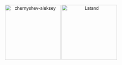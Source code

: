 <p align="center"><img height="180em" src="https://github-readme-stats.vercel.app/api?username=chernyshev-aleksey&show_icons=true&bg_color=20,ffffff,b1b1b3,eddddc&title_color=fff&text_color=000000" alt="chernyshev-aleksey" align = "center"/>
<img height="180em" src="https://github-readme-stats.vercel.app/api/top-langs/?username=chernyshev-aleksey&bg_color=20,eddddc,b1b1b3,ffffff&layout=compact&title_color=fff&text_color=000000" alt="Latand" align = "center"/></p>
